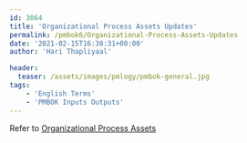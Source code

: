```yaml
---
id: 3064   
title: 'Organizational Process Assets Updates'
permalink: /pmbok6/Organizational-Process-Assets-Updates
date: '2021-02-15T16:38:31+00:00'
author: 'Hari Thapliyaal'

header:
  teaser: /assets/images/pmlogy/pmbok-general.jpg
tags:
    - 'English Terms'
    - 'PMBOK Inputs Outputs'
---
```


Refer to [Organizational Process Assets](/pmbok6/organizational-process-assets)